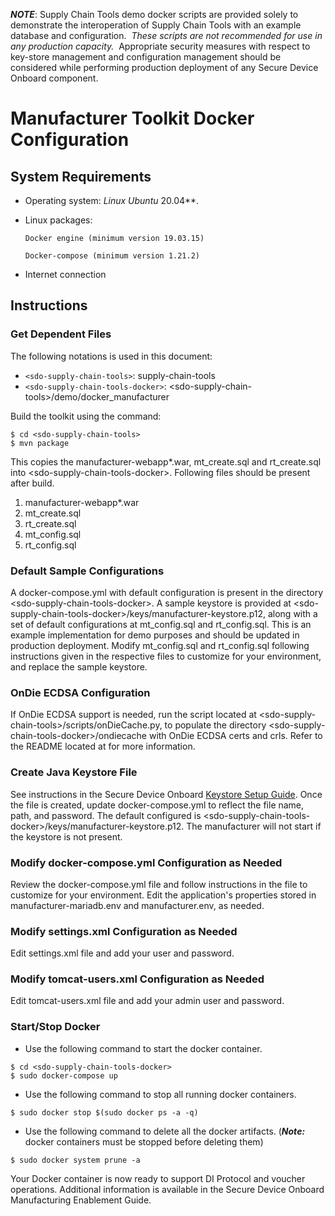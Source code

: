 ***NOTE***: Supply Chain Tools demo docker scripts are provided solely to demonstrate the interoperation of Supply Chain Tools with an example database and configuration.  _These scripts are not recommended for use in any production capacity._  Appropriate security measures with respect to key-store management and configuration management should be considered while performing production deployment of any Secure Device Onboard component.

# Manufacturer Toolkit Docker Configuration

## System Requirements

* Operating system: **Linux* Ubuntu* 20.04**.

* Linux packages:

    `Docker engine (minimum version 19.03.15)`

    `Docker-compose (minimum version 1.21.2)`

* Internet connection

## Instructions

### Get Dependent Files

The following notations is used in this document:

* `<sdo-supply-chain-tools>`: supply-chain-tools
* `<sdo-supply-chain-tools-docker>`: \<sdo-supply-chain-tools>/demo/docker_manufacturer

Build the toolkit using the command:

```
$ cd <sdo-supply-chain-tools>
$ mvn package
```
This copies the manufacturer-webapp*.war, mt_create.sql and rt_create.sql into
\<sdo-supply-chain-tools-docker>. Following files should be present after build.

1. manufacturer-webapp*.war
2. mt_create.sql
3. rt_create.sql
4. mt_config.sql
5. rt_config.sql

### Default Sample Configurations

A docker-compose.yml with default configuration is present in the directory \<sdo-supply-chain-tools-docker>.
A sample keystore is provided at \<sdo-supply-chain-tools-docker>/keys/manufacturer-keystore.p12,
along with a set of default configurations at mt_config.sql and rt_config.sql.
This is an example implementation for demo purposes and should be updated in production deployment.
Modify mt_config.sql and rt_config.sql following instructions given in the respective files to customize for your environment,
and replace the sample keystore.

### OnDie ECDSA Configuration

If OnDie ECDSA support is needed, run the script located at \<sdo-supply-chain-tools>/scripts/onDieCache.py,
to populate the directory \<sdo-supply-chain-tools-docker>/ondiecache with OnDie ECDSA certs and crls.
Refer to the README located at <sdo-supply-chain-tools> for more information.

### Create Java Keystore File

See instructions in the Secure Device Onboard [Keystore Setup Guide](https://secure-device-onboard.github.io/docs/latest/supply-chain-tools/keystore-guide/). Once the file is created, update docker-compose.yml to reflect the file name, path, and password. The default configured is \<sdo-supply-chain-tools-docker>/keys/manufacturer-keystore.p12.
The manufacturer will not start if the keystore is not present.

### Modify docker-compose.yml Configuration as Needed
Review the docker-compose.yml file and follow instructions in the file to customize for your environment.
Edit the application's properties stored in manufacturer-mariadb.env and manufacturer.env, as needed.

### Modify settings.xml Configuration as Needed
Edit settings.xml file and add your user and password.

### Modify tomcat-users.xml Configuration as Needed
Edit tomcat-users.xml file and add your admin user and password.

### Start/Stop Docker

* Use the following command to start the docker container.

```
$ cd <sdo-supply-chain-tools-docker>
$ sudo docker-compose up
```

* Use the following command to stop all running docker containers.

```
$ sudo docker stop $(sudo docker ps -a -q)
```

* Use the following command to delete all the docker artifacts. (***Note:*** docker containers must be stopped before deleting
them)
```
$ sudo docker system prune -a
```

Your Docker container is now ready to support DI Protocol and voucher operations.  Additional information is available 
in the Secure Device Onboard Manufacturing Enablement Guide.
